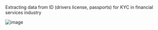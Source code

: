 Extracting data from ID (drivers license, passports) for KYC in financial services industry

![image](https://github.com/user-attachments/assets/b619b2e1-8922-4c78-96e8-a7d9d28e7816)
